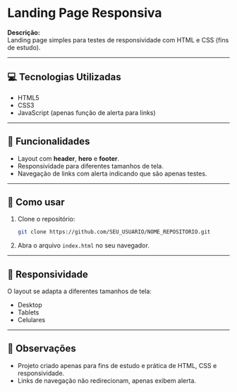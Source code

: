# Landing Page Responsiva

**Descrição:**  
Landing page simples para testes de responsividade com HTML e CSS (fins de estudo).

---

## 💻 Tecnologias Utilizadas
- HTML5  
- CSS3 
- JavaScript (apenas função de alerta para links)

---

## 🎨 Funcionalidades
- Layout com **header**, **hero** e **footer**.  
- Responsividade para diferentes tamanhos de tela.  
- Navegação de links com alerta indicando que são apenas testes.  

---

## 🚀 Como usar
1. Clone o repositório:
   ```bash
   git clone https://github.com/SEU_USUARIO/NOME_REPOSITORIO.git
   ```
2. Abra o arquivo `index.html` no seu navegador.

---

## 📱 Responsividade
O layout se adapta a diferentes tamanhos de tela:
- Desktop
- Tablets
- Celulares

---

## 📝 Observações
- Projeto criado apenas para fins de estudo e prática de HTML, CSS e responsividade.
- Links de navegação não redirecionam, apenas exibem alerta.